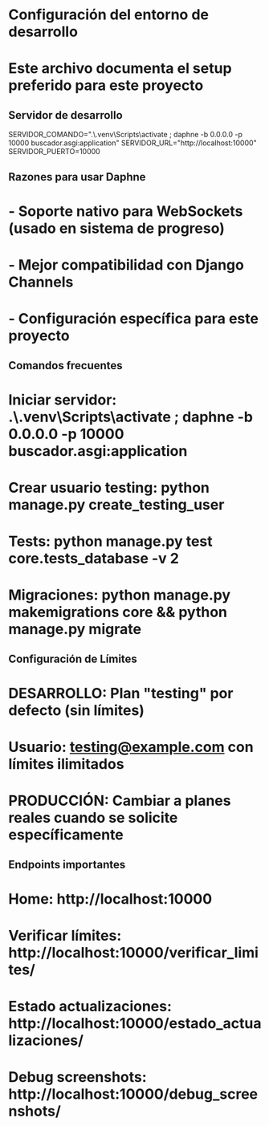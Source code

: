 # Configuración del entorno de desarrollo
# Este archivo documenta el setup preferido para este proyecto

## Servidor de desarrollo
SERVIDOR_COMANDO=".\\.venv\\Scripts\\activate ; daphne -b 0.0.0.0 -p 10000 buscador.asgi:application"
SERVIDOR_URL="http://localhost:10000"
SERVIDOR_PUERTO=10000

## Razones para usar Daphne
# - Soporte nativo para WebSockets (usado en sistema de progreso)
# - Mejor compatibilidad con Django Channels
# - Configuración específica para este proyecto

## Comandos frecuentes
# Iniciar servidor: .\\.venv\\Scripts\\activate ; daphne -b 0.0.0.0 -p 10000 buscador.asgi:application
# Crear usuario testing: python manage.py create_testing_user
# Tests: python manage.py test core.tests_database -v 2
# Migraciones: python manage.py makemigrations core && python manage.py migrate

## Configuración de Límites
# DESARROLLO: Plan "testing" por defecto (sin límites)
# Usuario: testing@example.com con límites ilimitados
# PRODUCCIÓN: Cambiar a planes reales cuando se solicite específicamente

## Endpoints importantes
# Home: http://localhost:10000
# Verificar límites: http://localhost:10000/verificar_limites/
# Estado actualizaciones: http://localhost:10000/estado_actualizaciones/
# Debug screenshots: http://localhost:10000/debug_screenshots/